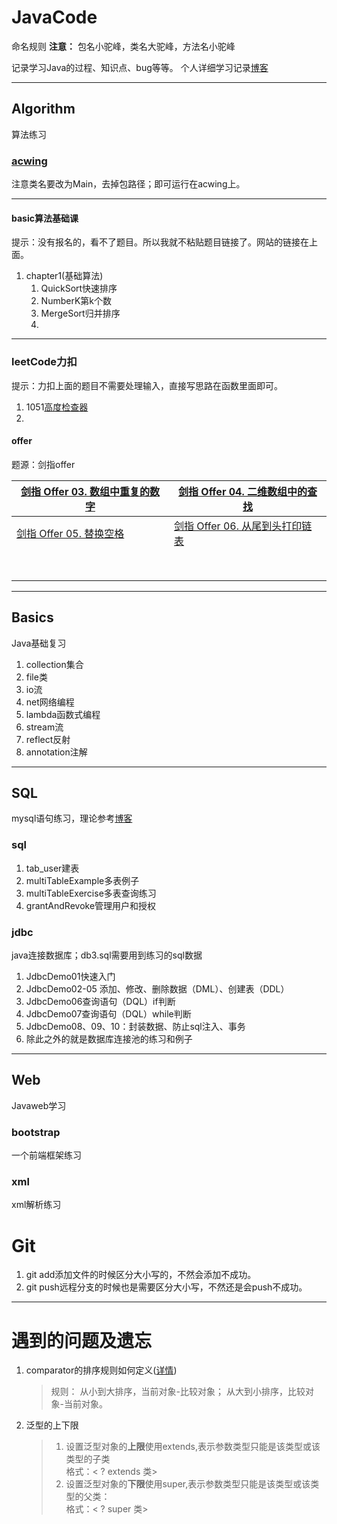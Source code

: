 # JavaCode

命名规则
**注意：** 包名小驼峰，类名大驼峰，方法名小驼峰

记录学习Java的过程、知识点、bug等等。
个人详细学习记录[博客](https://www.cnblogs.com/CodeWater404/)
***





## Algorithm

算法练习
### [acwing](https://www.acwing.com/activity/)

注意类名要改为Main，去掉包路径；即可运行在acwing上。

***

#### basic算法基础课
提示：没有报名的，看不了题目。所以我就不粘贴题目链接了。网站的链接在上面。
1. chapter1(基础算法)
    1. QuickSort快速排序
    2. NumberK第k个数
    3. MergeSort归并排序
    4. 
    
***

### leetCode力扣

提示：力扣上面的题目不需要处理输入，直接写思路在函数里面即可。

1. 1051[高度检查器](https://leetcode-cn.com/problems/height-checker/)
2. 



#### offer

题源：剑指offer

| [剑指 Offer 03. 数组中重复的数字](https://leetcode-cn.com/problems/shu-zu-zhong-zhong-fu-de-shu-zi-lcof/) | [剑指 Offer 04. 二维数组中的查找](https://leetcode-cn.com/problems/er-wei-shu-zu-zhong-de-cha-zhao-lcof/) |
| ------------------------------------------------------------ | ------------------------------------------------------------ |
| [剑指 Offer 05. 替换空格](https://leetcode-cn.com/problems/ti-huan-kong-ge-lcof/) | [剑指 Offer 06. 从尾到头打印链表](https://leetcode-cn.com/problems/cong-wei-dao-tou-da-yin-lian-biao-lcof/) |
|                                                              |                                                              |
|                                                              |                                                              |
|                                                              |                                                              |
|                                                              |                                                              |
|                                                              |                                                              |
|                                                              |                                                              |
|                                                              |                                                              |
|                                                              |                                                              |



***





## Basics

Java基础复习

1. collection集合
2. file类
3. io流
4. net网络编程
5. lambda函数式编程
6. stream流
7. reflect反射
8. annotation注解

***





## SQL

mysql语句练习，理论参考[博客](https://www.cnblogs.com/CodeWater404/p/15972099.html)



### sql

1. tab_user建表
2. multiTableExample多表例子
3. multiTableExercise多表查询练习
4. grantAndRevoke管理用户和授权



### jdbc

java连接数据库；db3.sql需要用到练习的sql数据

1. JdbcDemo01快速入门
2. JdbcDemo02-05 添加、修改、删除数据（DML）、创建表（DDL）
3. JdbcDemo06查询语句（DQL）if判断
4. JdbcDemo07查询语句（DQL）while判断
5. JdbcDemo08、09、10：封装数据、防止sql注入、事务
6. 除此之外的就是数据库连接池的练习和例子



***



## Web



Javaweb学习



### bootstrap

一个前端框架练习



### xml

xml解析练习









# Git

1. git add添加文件的时候区分大小写的，不然会添加不成功。
2. git push远程分支的时候也是需要区分大小写，不然还是会push不成功。


***

# 遇到的问题及遗忘

1. comparator的排序规则如何定义([详情](https://www.cnblogs.com/CodeWater404/p/15922537.html))
    > 规则：
    > 从小到大排序，当前对象-比较对象；
    > 从大到小排序，比较对象-当前对象。
2. 泛型的上下限
    > 1. 设置泛型对象的**上限**使用extends,表示参数类型只能是该类型或该类型的子类<br>
    >     格式：< ? extends 类>       <br>
    > 2. 设置泛型对象的**下限**使用super,表示参数类型只能是该类型或该类型的父类：<br>
    >    格式：< ? super 类> 


